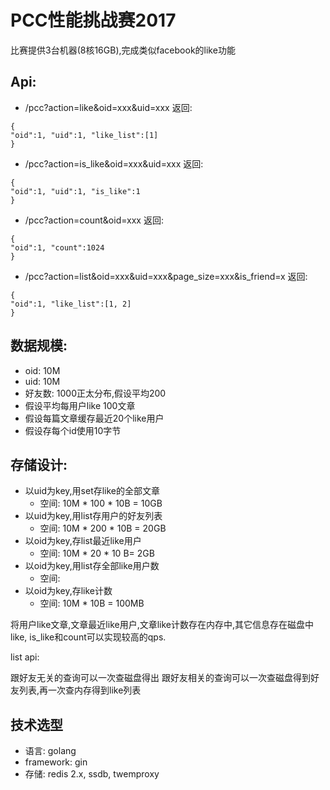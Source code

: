 # PCC性能挑战赛2017

比赛提供3台机器(8核16GB),完成类似facebook的like功能

## Api:
* /pcc?action=like&oid=xxx&uid=xxx
返回:
```
{
"oid":1, "uid":1, "like_list":[1]
}
```

* /pcc?action=is_like&oid=xxx&uid=xxx
返回:
```
{
"oid":1, "uid":1, "is_like":1
}
```
* /pcc?action=count&oid=xxx
返回:
```
{
"oid":1, "count":1024
}
```
* /pcc?action=list&oid=xxx&uid=xxx&page_size=xxx&is_friend=x
返回:
```
{
"oid":1, "like_list":[1, 2]
}
```
## 数据规模:
- oid: 10M
- uid: 10M
- 好友数: 1000正太分布,假设平均200
- 假设平均每用户like 100文章
- 假设每篇文章缓存最近20个like用户
- 假设存每个id使用10字节
## 存储设计:
- 以uid为key,用set存like的全部文章
  - 空间: 10M * 100 * 10B = 10GB
- 以uid为key,用list存用户的好友列表
  - 空间: 10M * 200 * 10B = 20GB
- 以oid为key,存list最近like用户
  - 空间: 10M * 20 * 10 B= 2GB
- 以oid为key,用list存全部like用户数
  - 空间:
- 以oid为key,存like计数
  - 空间: 10M * 10B = 100MB

将用户like文章,文章最近like用户,文章like计数存在内存中,其它信息存在磁盘中
like, is_like和count可以实现较高的qps.

list api:

跟好友无关的查询可以一次查磁盘得出
跟好友相关的查询可以一次查磁盘得到好友列表,再一次查内存得到like列表

## 技术选型
- 语言: golang
- framework: gin
- 存储: redis 2.x, ssdb, twemproxy



